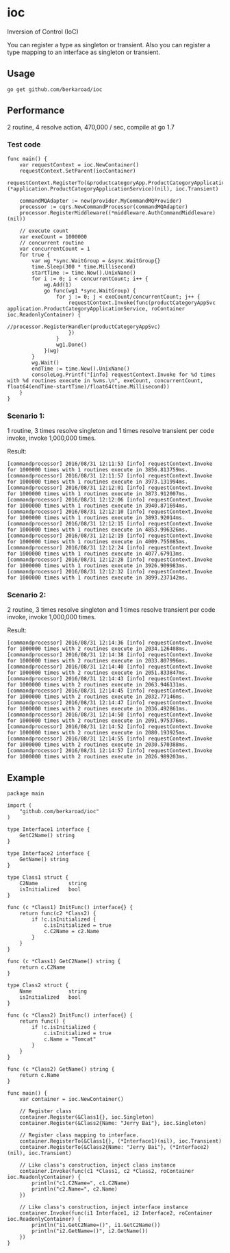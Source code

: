 # ioc

Inversion of Control (IoC)

You can register a type as singleton or transient.
Also you can register a type mapping to an interface as singleton or transient.


## Usage

    go get github.com/berkaroad/ioc

## Performance

2 routine, 4 resolve action, 470,000 / sec,  compile at go 1.7

### Test code

    func main() {
        var requestContext = ioc.NewContainer()
        requestContext.SetParent(iocContainer)
        requestContext.RegisterTo(&productcategoryApp.ProductCategoryApplicationServiceImpl{}, (*application.ProductCategoryApplicationService)(nil), ioc.Transient)

        commandMQAdapter := new(provider.MyCommandMQProvider)
        processor := cqrs.NewCommandProcessor(commandMQAdapter)
        processor.RegisterMiddleware((*middleware.AuthCommandMiddleware)(nil))

        // execute count
        var exeCount = 1000000
        // concurrent routine
        var concurrentCount = 1
        for true {
            var wg *sync.WaitGroup = &sync.WaitGroup{}
            time.Sleep(300 * time.Millisecond)
            startTime := time.Now().UnixNano()
            for i := 0; i < concurrentCount; i++ {
                wg.Add(1)
                go func(wg1 *sync.WaitGroup) {
                    for j := 0; j < exeCount/concurrentCount; j++ {
                        requestContext.Invoke(func(productCategoryAppSvc application.ProductCategoryApplicationService, roContainer ioc.ReadonlyContainer) {
                            //processor.RegisterHandler(productCategoryAppSvc)
                        })
                    }
                    wg1.Done()
                }(wg)
            }
            wg.Wait()
            endTime := time.Now().UnixNano()
            consoleLog.Printf("[info] requestContext.Invoke for %d times with %d routines execute in %vms.\n", exeCount, concurrentCount, float64(endTime-startTime)/float64(time.Millisecond))
        }
    }

### Scenario 1:

1 routine, 3 times resolve singleton and 1 times resolve transient per code invoke, invoke 1,000,000 times.

Result:

    [commandprocessor] 2016/08/31 12:11:53 [info] requestContext.Invoke for 1000000 times with 1 routines execute in 3856.813759ms.
    [commandprocessor] 2016/08/31 12:11:57 [info] requestContext.Invoke for 1000000 times with 1 routines execute in 3973.131994ms.
    [commandprocessor] 2016/08/31 12:12:01 [info] requestContext.Invoke for 1000000 times with 1 routines execute in 3873.912007ms.
    [commandprocessor] 2016/08/31 12:12:06 [info] requestContext.Invoke for 1000000 times with 1 routines execute in 3940.871694ms.
    [commandprocessor] 2016/08/31 12:12:10 [info] requestContext.Invoke for 1000000 times with 1 routines execute in 3893.92014ms.
    [commandprocessor] 2016/08/31 12:12:15 [info] requestContext.Invoke for 1000000 times with 1 routines execute in 4853.996326ms.
    [commandprocessor] 2016/08/31 12:12:19 [info] requestContext.Invoke for 1000000 times with 1 routines execute in 4009.755085ms.
    [commandprocessor] 2016/08/31 12:12:24 [info] requestContext.Invoke for 1000000 times with 1 routines execute in 4077.67913ms.
    [commandprocessor] 2016/08/31 12:12:28 [info] requestContext.Invoke for 1000000 times with 1 routines execute in 3926.909983ms.
    [commandprocessor] 2016/08/31 12:12:32 [info] requestContext.Invoke for 1000000 times with 1 routines execute in 3899.237142ms.

### Scenario 2:

2 routine, 3 times resolve singleton and 1 times resolve transient per code invoke, invoke 1,000,000 times.

Result:

    [commandprocessor] 2016/08/31 12:14:36 [info] requestContext.Invoke for 1000000 times with 2 routines execute in 2034.126408ms.
    [commandprocessor] 2016/08/31 12:14:38 [info] requestContext.Invoke for 1000000 times with 2 routines execute in 2033.807996ms.
    [commandprocessor] 2016/08/31 12:14:40 [info] requestContext.Invoke for 1000000 times with 2 routines execute in 2051.833847ms.
    [commandprocessor] 2016/08/31 12:14:43 [info] requestContext.Invoke for 1000000 times with 2 routines execute in 2063.946131ms.
    [commandprocessor] 2016/08/31 12:14:45 [info] requestContext.Invoke for 1000000 times with 2 routines execute in 2032.77146ms.
    [commandprocessor] 2016/08/31 12:14:47 [info] requestContext.Invoke for 1000000 times with 2 routines execute in 2036.492861ms.
    [commandprocessor] 2016/08/31 12:14:50 [info] requestContext.Invoke for 1000000 times with 2 routines execute in 2091.975376ms.
    [commandprocessor] 2016/08/31 12:14:52 [info] requestContext.Invoke for 1000000 times with 2 routines execute in 2080.193925ms.
    [commandprocessor] 2016/08/31 12:14:55 [info] requestContext.Invoke for 1000000 times with 2 routines execute in 2030.570388ms.
    [commandprocessor] 2016/08/31 12:14:57 [info] requestContext.Invoke for 1000000 times with 2 routines execute in 2026.989203ms.

## Example

    package main

    import (
        "github.com/berkaroad/ioc"
    )

    type Interface1 interface {
        GetC2Name() string
    }

    type Interface2 interface {
        GetName() string
    }

    type Class1 struct {
        C2Name          string
        isInitialized   bool
    }

    func (c *Class1) InitFunc() interface{} {
        return func(c2 *Class2) {
            if !c.isInitialized {
                c.isInitialized = true
                c.C2Name = c2.Name
            }
        }
    }

    func (c *Class1) GetC2Name() string {
        return c.C2Name
    }

    type Class2 struct {
        Name            string
        isInitialized   bool
    }

    func (c *Class2) InitFunc() interface{} {
        return func() {
            if !c.isInitialized {
                c.isInitialized = true
                c.Name = "Tomcat"
            }
        }
    }

    func (c *Class2) GetName() string {
        return c.Name
    }

    func main() {
        var container = ioc.NewContainer()

        // Register class
        container.Register(&Class1{}, ioc.Singleton)
        container.Register(&Class2{Name: "Jerry Bai"}, ioc.Singleton)

        // Register class mapping to interface.
        container.RegisterTo(&Class1{}, (*Interface1)(nil), ioc.Transient)
        container.RegisterTo(&Class2{Name: "Jerry Bai"}, (*Interface2)(nil), ioc.Transient)

        // Like class's construction, inject class instance
        container.Invoke(func(c1 *Class1, c2 *Class2, roContainer ioc.ReadonlyContainer) {
            println("c1.C2Name=", c1.C2Name)
            println("c2.Name=", c2.Name)
        })

        // Like class's construction, inject interface instance
        container.Invoke(func(i1 Interface1, i2 Interface2, roContainer ioc.ReadonlyContainer) {
            println("i1.GetC2Name=()", i1.GetC2Name())
            println("i2.GetName=()", i2.GetName())
        })
    }